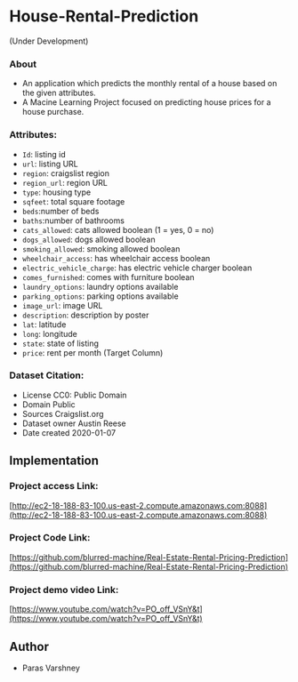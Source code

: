 # House-Rental-Prediction

(Under Development)

### About
- An application which predicts the monthly rental of a house based on the given attributes.
- A Macine Learning Project focused on predicting house prices for a house purchase.


### Attributes: 
- `Id`: listing id
- `url`: listing URL
- `region`: craigslist region
- `region_url`: region URL
- `type`: housing type
- `sqfeet`: total square footage
- `beds`:number of beds
- `baths`:number of bathrooms
- `cats_allowed`: cats allowed boolean (1 = yes, 0 = no)
- `dogs_allowed`: dogs allowed boolean
- `smoking_allowed`: smoking allowed boolean
- `wheelchair_access`: has wheelchair access boolean
- `electric_vehicle_charge`: has electric vehicle charger boolean
- `comes_furnished`: comes with furniture boolean
- `laundry_options`: laundry options available
- `parking_options`: parking options available
- `image_url`: image URL
- `description`: description by poster
- `lat`: latitude
- `long`: longitude
- `state`: state of listing
- `price`: rent per month (Target Column)


### Dataset Citation:
- License	CC0: Public Domain
- Domain	Public
- Sources	Craigslist.org
- Dataset owner	Austin Reese
- Date created	2020-01-07

## Implementation
### Project access Link:
[http://ec2-18-188-83-100.us-east-2.compute.amazonaws.com:8088](http://ec2-18-188-83-100.us-east-2.compute.amazonaws.com:8088)

### Project Code Link:
[https://github.com/blurred-machine/Real-Estate-Rental-Pricing-Prediction](https://github.com/blurred-machine/Real-Estate-Rental-Pricing-Prediction)

### Project demo video Link:
[https://www.youtube.com/watch?v=PO_off_VSnY&t](https://www.youtube.com/watch?v=PO_off_VSnY&t)

## Author
- Paras Varshney
